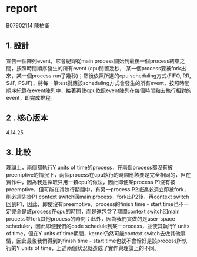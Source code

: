 # report

B07902114 陳柏衡

## 1. 設計

宣告一個陣列event，它會紀錄從main process開始到最後一個process結束之間，按照時間順序發生的所有event (cpu閒置幾秒， 某一個process要被fork出來，某一個process run了幾秒)；然後依照所選的cpu scheduling方式(FIFO, RR, SJF, PSJF)，將每一筆test對應該scheduling方式會發生的所有event，按照時間順序紀錄在event陣列中，接著再使cpu依照event陣列在每個時間點去執行相對的event，即完成排程。

## 2 . 核心版本

4.14.25

## 3. 比較

理論上，兩個都執行Y units of time的process，在兩個process都沒有被preemptive的情況下，兩個process在cpu執行的時間應該要是完全相同的，但在實作中，因為我是採取只用一顆cpu的做法，因此即便某process P1沒有被preemptive，但可能在其執行期間中，有另一process P2抵達必須立即被fork，則必須先從P1 context switch回main process，fork出P2後，再context switch回到P1，因此，即使沒有preemptive，process的finish time - start time也不一定完全是該process在cpu的時間，而是還包含了期間context switch回main process並fork其他process的時間；此外，因為我們實做的是user-space scheduler，因此即便我們的code schedule到某一process，並使其執行Y units of time，但在Y units of time期間，kernel仍然可能context switch去做其他事情，因此最後我們得到的finish time - start time也就不會恰好是該process所執行的Y units of time，上述兩個狀況就造成了實作與理論上的不同。